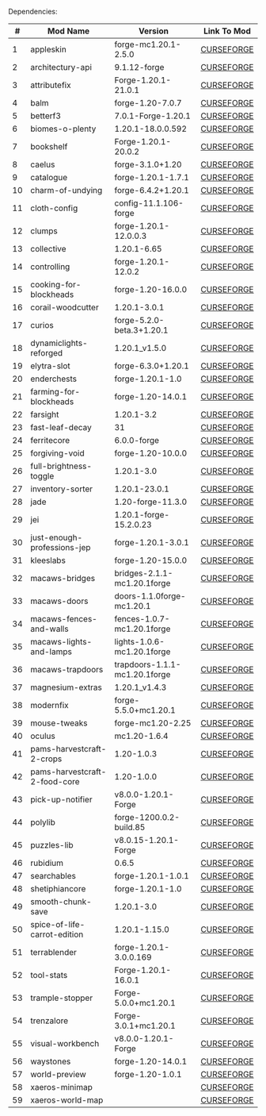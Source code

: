 Dependencies:

\# | Mod Name | Version | Link To Mod
---|---|---|---
1 | appleskin | forge-mc1.20.1-2.5.0 | [CURSEFORGE](https://www.curseforge.com/minecraft/mc-mods/appleskin)
2 | architectury-api | 9.1.12-forge | [CURSEFORGE](https://www.curseforge.com/minecraft/mc-mods/architectury-api)
3 | attributefix | Forge-1.20.1-21.0.1 | [CURSEFORGE](https://www.curseforge.com/minecraft/mc-mods/attributefix)
4 | balm | forge-1.20-7.0.7 | [CURSEFORGE](https://www.curseforge.com/minecraft/mc-mods/balm)
5 | betterf3 | 7.0.1-Forge-1.20.1 | [CURSEFORGE](https://www.curseforge.com/minecraft/mc-mods/betterf3)
6 | biomes-o-plenty | 1.20.1-18.0.0.592 | [CURSEFORGE](https://www.curseforge.com/minecraft/mc-mods/biomes-o-plenty)
7 | bookshelf | Forge-1.20.1-20.0.2 | [CURSEFORGE](https://www.curseforge.com/minecraft/mc-mods/bookshelf)
8 | caelus | forge-3.1.0+1.20 | [CURSEFORGE](https://www.curseforge.com/minecraft/mc-mods/caelus)
9 | catalogue | forge-1.20.1-1.7.1 | [CURSEFORGE](https://www.curseforge.com/minecraft/mc-mods/catalogue)
10 | charm-of-undying | forge-6.4.2+1.20.1 | [CURSEFORGE](https://www.curseforge.com/minecraft/mc-mods/charm-of-undying)
11 | cloth-config | config-11.1.106-forge | [CURSEFORGE](https://www.curseforge.com/minecraft/mc-mods/cloth-config)
12 | clumps | forge-1.20.1-12.0.0.3 | [CURSEFORGE](https://www.curseforge.com/minecraft/mc-mods/clumps)
13 | collective | 1.20.1-6.65 | [CURSEFORGE](https://www.curseforge.com/minecraft/mc-mods/collective)
14 | controlling | forge-1.20.1-12.0.2 | [CURSEFORGE](https://www.curseforge.com/minecraft/mc-mods/controlling)
15 | cooking-for-blockheads | forge-1.20-16.0.0 | [CURSEFORGE](https://www.curseforge.com/minecraft/mc-mods/cooking-for-blockheads)
16 | corail-woodcutter | 1.20.1-3.0.1 | [CURSEFORGE](https://www.curseforge.com/minecraft/mc-mods/corail-woodcutter)
17 | curios | forge-5.2.0-beta.3+1.20.1 | [CURSEFORGE](https://www.curseforge.com/minecraft/mc-mods/curios)
18 | dynamiclights-reforged | 1.20.1_v1.5.0 | [CURSEFORGE](https://www.curseforge.com/minecraft/mc-mods/dynamiclights-reforged)
19 | elytra-slot | forge-6.3.0+1.20.1 | [CURSEFORGE](https://www.curseforge.com/minecraft/mc-mods/elytra-slot)
20 | enderchests | forge-1.20.1-1.0 | [CURSEFORGE](https://www.curseforge.com/minecraft/mc-mods/enderchests)
21 | farming-for-blockheads | forge-1.20-14.0.1 | [CURSEFORGE](https://www.curseforge.com/minecraft/mc-mods/farming-for-blockheads)
22 | farsight | 1.20.1-3.2 | [CURSEFORGE](https://www.curseforge.com/minecraft/mc-mods/farsight)
23 | fast-leaf-decay | 31 | [CURSEFORGE](https://www.curseforge.com/minecraft/mc-mods/fast-leaf-decay)
24 | ferritecore | 6.0.0-forge | [CURSEFORGE](https://www.curseforge.com/minecraft/mc-mods/ferritecore)
25 | forgiving-void | forge-1.20-10.0.0 | [CURSEFORGE](https://www.curseforge.com/minecraft/mc-mods/forgiving-void)
26 | full-brightness-toggle | 1.20.1-3.0 | [CURSEFORGE](https://www.curseforge.com/minecraft/mc-mods/full-brightness-toggle)
27 | inventory-sorter | 1.20.1-23.0.1 | [CURSEFORGE](https://www.curseforge.com/minecraft/mc-mods/inventory-sorter)
28 | jade | 1.20-forge-11.3.0 | [CURSEFORGE](https://www.curseforge.com/minecraft/mc-mods/jade)
29 | jei | 1.20.1-forge-15.2.0.23 | [CURSEFORGE](https://www.curseforge.com/minecraft/mc-mods/jei)
30 | just-enough-professions-jep | forge-1.20.1-3.0.1 | [CURSEFORGE](https://www.curseforge.com/minecraft/mc-mods/just-enough-professions-jep)
31 | kleeslabs | forge-1.20-15.0.0 | [CURSEFORGE](https://www.curseforge.com/minecraft/mc-mods/kleeslabs)
32 | macaws-bridges | bridges-2.1.1-mc1.20.1forge | [CURSEFORGE](https://www.curseforge.com/minecraft/mc-mods/macaws-bridges)
33 | macaws-doors | doors-1.1.0forge-mc1.20.1 | [CURSEFORGE](https://www.curseforge.com/minecraft/mc-mods/macaws-doors)
34 | macaws-fences-and-walls | fences-1.0.7-mc1.20.1forge | [CURSEFORGE](https://www.curseforge.com/minecraft/mc-mods/macaws-fences-and-walls)
35 | macaws-lights-and-lamps | lights-1.0.6-mc1.20.1forge | [CURSEFORGE](https://www.curseforge.com/minecraft/mc-mods/macaws-lights-and-lamps)
36 | macaws-trapdoors | trapdoors-1.1.1-mc1.20.1forge | [CURSEFORGE](https://www.curseforge.com/minecraft/mc-mods/macaws-trapdoors)
37 | magnesium-extras | 1.20.1_v1.4.3 | [CURSEFORGE](https://www.curseforge.com/minecraft/mc-mods/magnesium-extras)
38 | modernfix | forge-5.5.0+mc1.20.1 | [CURSEFORGE](https://www.curseforge.com/minecraft/mc-mods/modernfix)
39 | mouse-tweaks | forge-mc1.20-2.25 | [CURSEFORGE](https://www.curseforge.com/minecraft/mc-mods/mouse-tweaks)
40 | oculus | mc1.20-1.6.4 | [CURSEFORGE](https://www.curseforge.com/minecraft/mc-mods/oculus)
41 | pams-harvestcraft-2-crops | 1.20-1.0.3 | [CURSEFORGE](https://www.curseforge.com/minecraft/mc-mods/pams-harvestcraft-2-crops)
42 | pams-harvestcraft-2-food-core | 1.20-1.0.0 | [CURSEFORGE](https://www.curseforge.com/minecraft/mc-mods/pams-harvestcraft-2-food-core)
43 | pick-up-notifier | v8.0.0-1.20.1-Forge | [CURSEFORGE](https://www.curseforge.com/minecraft/mc-mods/pick-up-notifier)
44 | polylib | forge-1200.0.2-build.85 | [CURSEFORGE](https://www.curseforge.com/minecraft/mc-mods/polylib)
45 | puzzles-lib | v8.0.15-1.20.1-Forge | [CURSEFORGE](https://www.curseforge.com/minecraft/mc-mods/puzzles-lib)
46 | rubidium | 0.6.5 | [CURSEFORGE](https://www.curseforge.com/minecraft/mc-mods/rubidium)
47 | searchables | forge-1.20.1-1.0.1 | [CURSEFORGE](https://www.curseforge.com/minecraft/mc-mods/searchables)
48 | shetiphiancore | forge-1.20.1-1.0 | [CURSEFORGE](https://www.curseforge.com/minecraft/mc-mods/shetiphiancore)
49 | smooth-chunk-save | 1.20.1-3.0 | [CURSEFORGE](https://www.curseforge.com/minecraft/mc-mods/smooth-chunk-save)
50 | spice-of-life-carrot-edition | 1.20.1-1.15.0 | [CURSEFORGE](https://www.curseforge.com/minecraft/mc-mods/spice-of-life-carrot-edition)
51 | terrablender | forge-1.20.1-3.0.0.169 | [CURSEFORGE](https://www.curseforge.com/minecraft/mc-mods/terrablender)
52 | tool-stats | Forge-1.20.1-16.0.1 | [CURSEFORGE](https://www.curseforge.com/minecraft/mc-mods/tool-stats)
53 | trample-stopper | Forge-5.0.0+mc1.20.1 | [CURSEFORGE](https://www.curseforge.com/minecraft/mc-mods/trample-stopper)
54 | trenzalore | Forge-3.0.1+mc1.20.1 | [CURSEFORGE](https://www.curseforge.com/minecraft/mc-mods/trenzalore)
55 | visual-workbench | v8.0.0-1.20.1-Forge | [CURSEFORGE](https://www.curseforge.com/minecraft/mc-mods/visual-workbench)
56 | waystones | forge-1.20-14.0.1 | [CURSEFORGE](https://www.curseforge.com/minecraft/mc-mods/waystones)
57 | world-preview | forge-1.20-1.0.1 | [CURSEFORGE](https://www.curseforge.com/minecraft/mc-mods/world-preview)
58 | xaeros-minimap |  | [CURSEFORGE](https://www.curseforge.com/minecraft/mc-mods/xaeros-minimap)
59 | xaeros-world-map |  | [CURSEFORGE](https://www.curseforge.com/minecraft/mc-mods/xaeros-world-map)
